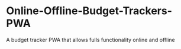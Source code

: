 # Online-Offline-Budget-Trackers-PWA
A budget tracker PWA that allows fulls functionality online and offline
